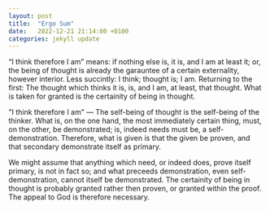 ```yaml
---
layout: post
title:  "Ergo Sum"
date:   2022-12-21 21:14:00 +0100
categories: jekyll update
---
```


“I think therefore I am” means: if nothing else is, it is, and I am at least it; or, the being of thought is already the garauntee of a certain externality, however interior. Less succintly: I think; thought is; I am. Returning to the first: The thought which thinks it is, is, and I am, at least, that thought. What is taken for granted is the certainity of being in thought.

"I think therefore I am" — The self-being of thought is the self-being of the thinker. What is, on the one hand, the most immediately certain thing, must, on the other, be demonstrated; is, indeed needs must be, a self-demonstration. Therefore, what is given is that the given be proven, and that secondary demonstrate itself as primary.

We might assume that anything which need, or indeed does, prove itself primary, is not in fact so; and what preceeds demonstration, even self-demonstration, cannot itself be demonstrated. The certainity of being in thought is probably granted rather then proven, or granted within the proof. The appeal to God is therefore necessary.
